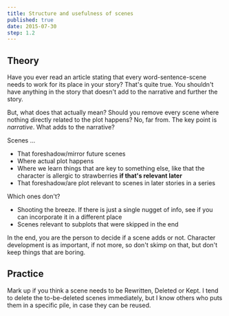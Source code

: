 ```yaml
---
title: Structure and usefulness of scenes
published: true
date: 2015-07-30
step: 1.2
---
```


## Theory
Have you ever read an article stating that every word-sentence-scene needs to work for its place in your story? That's quite true. You shouldn't have anything in the story that doesn't add to the narrative and further the story.

But, what does that actually mean? Should you remove every scene where nothing directly related to the plot happens? No, far from. The key point is *narrative*. What adds to the narrative?

Scenes ...

* That foreshadow/mirror future scenes
* Where actual plot happens
* Where we learn things that are key to something else, like that the character is allergic to strawberries **if that's relevant later**
* That foreshadow/are plot relevant to scenes in later stories in a series

Which ones don't?

* Shooting the breeze. If there is just a single nugget of info, see if you can incorporate it in a different place
* Scenes relevant to subplots that were skipped in the end

In the end, you are the person to decide if a scene adds or not. Character development is as important, if not more, so don't skimp on that, but don't keep things that are boring.

## Practice

Mark up if you think a scene needs to be Rewritten, Deleted or Kept. I tend to delete the to-be-deleted scenes immediately, but I know others who puts them in a specific pile, in case they can be reused.

